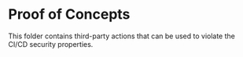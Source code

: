 # Proof of Concepts

This folder contains third-party actions that can be used to violate the CI/CD security properties.

